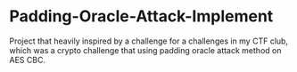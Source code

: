 # Padding-Oracle-Attack-Implement
Project that heavily inspired by a challenge for a challenges in my CTF club, which was a crypto challenge that using padding oracle attack method on AES CBC.

